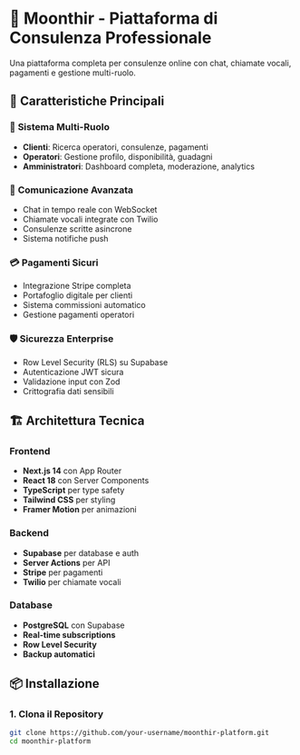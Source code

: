 # 🌙 Moonthir - Piattaforma di Consulenza Professionale

Una piattaforma completa per consulenze online con chat, chiamate vocali, pagamenti e gestione multi-ruolo.

## 🚀 Caratteristiche Principali

### 👥 **Sistema Multi-Ruolo**
- **Clienti**: Ricerca operatori, consulenze, pagamenti
- **Operatori**: Gestione profilo, disponibilità, guadagni
- **Amministratori**: Dashboard completa, moderazione, analytics

### 💬 **Comunicazione Avanzata**
- Chat in tempo reale con WebSocket
- Chiamate vocali integrate con Twilio
- Consulenze scritte asincrone
- Sistema notifiche push

### 💳 **Pagamenti Sicuri**
- Integrazione Stripe completa
- Portafoglio digitale per clienti
- Sistema commissioni automatico
- Gestione pagamenti operatori

### 🛡️ **Sicurezza Enterprise**
- Row Level Security (RLS) su Supabase
- Autenticazione JWT sicura
- Validazione input con Zod
- Crittografia dati sensibili

## 🏗️ **Architettura Tecnica**

### **Frontend**
- **Next.js 14** con App Router
- **React 18** con Server Components
- **TypeScript** per type safety
- **Tailwind CSS** per styling
- **Framer Motion** per animazioni

### **Backend**
- **Supabase** per database e auth
- **Server Actions** per API
- **Stripe** per pagamenti
- **Twilio** per chiamate vocali

### **Database**
- **PostgreSQL** con Supabase
- **Real-time subscriptions**
- **Row Level Security**
- **Backup automatici**

## 📦 **Installazione**

### **1. Clona il Repository**
```bash
git clone https://github.com/your-username/moonthir-platform.git
cd moonthir-platform
